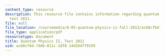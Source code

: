 ```yaml
---
content_type: resource
description: This resource file contains information regarding quantum physics II,
  test 2011.
file: null
file_location: /coursemedia/8-05-quantum-physics-ii-fall-2013/acb8cf6d7ddb811c1df814d164ff9159_MIT8_05F13_test_2011.pdf
file_type: application/pdf
resourcetype: Document
title: Quantum Physics II, Test 2011
uid: acb8cf6d-7ddb-811c-1df8-14d164ff9159
---
```

